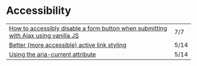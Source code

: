 # Accessibility

|  |  |
| :--- | :--- |
| [How to accessibly disable a form button when submitting with Ajax using vanilla JS](https://gomakethings.com/how-to-accessibly-disable-a-form-button-when-submitting-with-ajax-using-vanilla-js/) | 7/7 |
| [Better \(more accessible\) active link styling](https://gomakethings.com/better-more-accessible-active-link-styling/?mc_cid=2115bde8b6&mc_eid=[UNIQID]) | 5/14 |
| [Using the aria-current attribute](https://tink.uk/using-the-aria-current-attribute/) | 5/14 |




